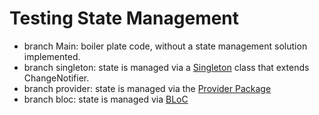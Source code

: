 # Testing State Management

- branch Main: boiler plate code, without a state management solution implemented.
- branch singleton: state is managed via a [Singleton](https://flutterbyexample.com/lesson/singletons) class that extends ChangeNotifier.
- branch provider: state is managed via the [Provider Package](https://pub.dev/packages/provider)
- branch bloc: state is managed via [BLoC](https://pub.dev/packages/flutter_bloc)
